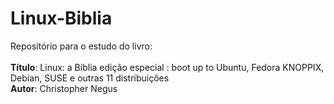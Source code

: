 # Linux-Biblia
Repositório para o estudo do livro:<br> <br>
<b>Título</b>: Linux: a Bíblia edição especial : boot up to Ubuntu, Fedora KNOPPIX, Debian, SUSE e outras 11 distribuições <br>
<b>Autor</b>: Christopher Negus
